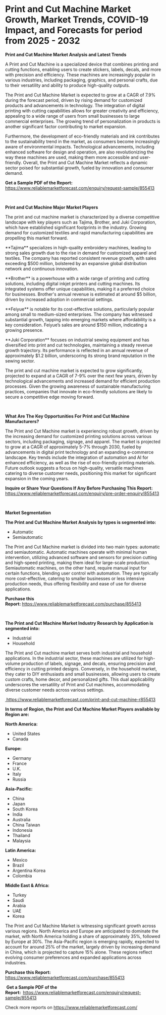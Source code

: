 <p><h1>Print and Cut Machine Market Growth, Market Trends, COVID-19 Impact, and Forecasts for period from 2025 - 2032</h1></p><p><strong>Print and Cut Machine Market Analysis and Latest Trends</strong></p>
<p><p>A Print and Cut Machine is a specialized device that combines printing and cutting functions, enabling users to create stickers, labels, decals, and more with precision and efficiency. These machines are increasingly popular in various industries, including packaging, graphics, and personal crafts, due to their versatility and ability to produce high-quality outputs.</p><p>The Print and Cut Machine Market is expected to grow at a CAGR of 7.9% during the forecast period, driven by rising demand for customized products and advancements in technology. The integration of digital printing with cutting capabilities allows for greater creativity and efficiency, appealing to a wide range of users from small businesses to large commercial enterprises. The growing trend of personalization in products is another significant factor contributing to market expansion.</p><p>Furthermore, the development of eco-friendly materials and ink contributes to the sustainability trend in the market, as consumers become increasingly aware of environmental impacts. Technological advancements, including enhanced software for design and operation, are also revolutionizing the way these machines are used, making them more accessible and user-friendly. Overall, the Print and Cut Machine Market reflects a dynamic sector poised for substantial growth, fueled by innovation and consumer demand.</p></p>
<p><strong>Get a Sample PDF of the Report:&nbsp;</strong> <a href="https://www.reliablemarketforecast.com/enquiry/request-sample/855413?utm_campaign=3176&utm_medium=2&utm_source=Github&utm_content=ia&utm_term=10042025&utm_id=print-and-cut-machine">https://www.reliablemarketforecast.com/enquiry/request-sample/855413</a></p>
<p>&nbsp;</p>
<p><strong>Print and Cut Machine Major Market Players</strong></p>
<p><p>The print and cut machine market is characterized by a diverse competitive landscape with key players such as Tajima, Brother, and Juki Corporation, which have established significant footprints in the industry. Growing demand for customized textiles and rapid manufacturing capabilities are propelling this market forward.</p><p>**Tajima** specializes in high-quality embroidery machines, leading to strong sales growth due to the rise in demand for customized apparel and textiles. The company has reported consistent revenue growth, with sales exceeding $500 million, bolstered by an expansive global distribution network and continuous innovation.</p><p>**Brother** is a powerhouse with a wide range of printing and cutting solutions, including digital inkjet printers and cutting machines. Its integrated systems offer unique capabilities, making it a preferred choice for businesses. Brother's annual revenue is estimated at around $5 billion, driven by increased adoption in commercial settings.</p><p>**Feiyue** is notable for its cost-effective solutions, particularly popular among small to medium-sized enterprises. The company has witnessed substantial growth, tapping into emerging markets where affordability is a key consideration. Feiyue’s sales are around $150 million, indicating a growing presence.</p><p>**Juki Corporation** focuses on industrial sewing equipment and has diversified into print and cut technologies, maintaining a steady revenue growth trajectory. Its performance is reflected in an annual revenue of approximately $1.2 billion, underscoring its strong brand reputation in the sewing sector.</p><p>The print and cut machine market is expected to grow significantly, projected to expand at a CAGR of 7-9% over the next few years, driven by technological advancements and increased demand for efficient production processes. Given the growing awareness of sustainable manufacturing practices, companies that innovate in eco-friendly solutions are likely to secure a competitive edge moving forward.</p></p>
<p>&nbsp;</p>
<p><strong>What Are The Key Opportunities For Print and Cut Machine Manufacturers?</strong></p>
<p><p>The Print and Cut Machine market is experiencing robust growth, driven by the increasing demand for customized printing solutions across various sectors, including packaging, signage, and apparel. The market is projected to grow at a CAGR of approximately 5-7% through 2030, fueled by advancements in digital print technology and an expanding e-commerce landscape. Key trends include the integration of automation and AI for enhanced efficiency, as well as the rise of eco-friendly printing materials. Future outlook suggests a focus on high-quality, versatile machines catering to diverse customer needs, positioning this market for significant expansion in the coming years.</p></p>
<p><strong>Inquire or Share Your Questions If Any Before Purchasing This Report:</strong> <a href="https://www.reliablemarketforecast.com/enquiry/pre-order-enquiry/855413?utm_campaign=3176&utm_medium=2&utm_source=Github&utm_content=ia&utm_term=10042025&utm_id=print-and-cut-machine">https://www.reliablemarketforecast.com/enquiry/pre-order-enquiry/855413</a></p>
<p>&nbsp;</p>
<p><strong>Market Segmentation</strong></p>
<p><strong>The Print and Cut Machine Market Analysis by types is segmented into:</strong></p>
<p><ul><li>Automatic</li><li>Semiautomatic</li></ul></p>
<p><p>The Print and Cut Machine market is divided into two main types: automatic and semiautomatic. Automatic machines operate with minimal human intervention, utilizing advanced software and sensors for precision cutting and high-speed printing, making them ideal for large-scale production. Semiautomatic machines, on the other hand, require manual input for certain functions, blending user control with automation. They are typically more cost-effective, catering to smaller businesses or less intensive production needs, thus offering flexibility and ease of use for diverse applications.</p></p>
<p><strong>Purchase this Report:&nbsp;</strong><a href="https://www.reliablemarketforecast.com/purchase/855413?utm_campaign=3176&utm_medium=2&utm_source=Github&utm_content=ia&utm_term=10042025&utm_id=print-and-cut-machine">https://www.reliablemarketforecast.com/purchase/855413</a></p>
<p>&nbsp;</p>
<p><strong>The Print and Cut Machine Market Industry Research by Application is segmented into:</strong></p>
<p><ul><li>Industrial</li><li>Household</li></ul></p>
<p><p>The Print and Cut machine market serves both industrial and household applications. In the industrial sector, these machines are utilized for high-volume production of labels, signage, and decals, ensuring precision and efficiency in cutting printed designs. Conversely, in the household market, they cater to DIY enthusiasts and small businesses, allowing users to create custom crafts, home decor, and personalized gifts. This dual applicability underscores the versatility of Print and Cut machines, accommodating diverse customer needs across various settings.</p></p>
<p><a href="https://www.reliablemarketforecast.com/print-and-cut-machine-r855413?utm_campaign=3176&utm_medium=2&utm_source=Github&utm_content=ia&utm_term=10042025&utm_id=print-and-cut-machine">&nbsp;https://www.reliablemarketforecast.com/print-and-cut-machine-r855413</a></p>
<p><strong>In terms of Region, the Print and Cut Machine Market Players available by Region are:</strong></p>
<p>
    <p> <strong> North America: </strong>
        <ul>
            <li>United States</li>
            <li>Canada</li>
        </ul>
        </p> 
    <p> <strong> Europe: </strong>
        <ul>
            <li>Germany</li>
            <li>France</li>
            <li>U.K.</li>
            <li>Italy</li>
            <li>Russia</li>
        </ul>
        </p> 
    <p> <strong> Asia-Pacific: </strong>
        <ul>
            <li>China</li>
            <li>Japan</li>
            <li>South Korea</li>
            <li>India</li>
            <li>Australia</li>
            <li>China Taiwan</li>
            <li>Indonesia</li>
            <li>Thailand</li>
            <li>Malaysia</li>
        </ul>
        </p> 
    <p> <strong> Latin America: </strong>
        <ul>
            <li>Mexico</li>
            <li>Brazil</li>
            <li>Argentina Korea</li>
            <li>Colombia</li>
        </ul>
        </p> 
    <p> <strong> Middle East & Africa: </strong>
        <ul>
            <li>Turkey</li>
            <li>Saudi</li>
            <li>Arabia</li>
            <li>UAE</li>
            <li>Korea</li>
        </ul>
    </p>
    </p>
<p><p>The Print and Cut Machine Market is witnessing significant growth across various regions. North America and Europe are anticipated to dominate the market, with North America holding a share of approximately 35%, followed by Europe at 30%. The Asia-Pacific region is emerging rapidly, expected to account for around 25% of the market, largely driven by increasing demand in China, which is projected to capture 15% alone. These regions reflect evolving consumer preferences and expanded applications across industries.</p></p>
<p><strong>Purchase this Report: </strong><a href="https://www.reliablemarketforecast.com/purchase/855413?utm_campaign=3176&utm_medium=2&utm_source=Github&utm_content=ia&utm_term=10042025&utm_id=print-and-cut-machine">https://www.reliablemarketforecast.com/purchase/855413</a></p>
<p>&nbsp;<strong>Get a Sample PDF of the Report:&nbsp;&nbsp;</strong><a href="https://www.reliablemarketforecast.com/enquiry/request-sample/855413?utm_campaign=3176&utm_medium=2&utm_source=Github&utm_content=ia&utm_term=10042025&utm_id=print-and-cut-machine">https://www.reliablemarketforecast.com/enquiry/request-sample/855413</a></p>
<p><strong></strong></p>
<p>Check more reports on <a href="https://www.reliablemarketforecast.com/?utm_campaign=3176&utm_medium=2&utm_source=Github&utm_content=ia&utm_term=10042025&utm_id=print-and-cut-machine">https://www.reliablemarketforecast.com/</a></p>